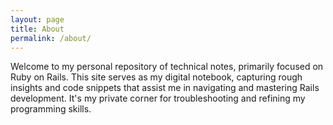 ```yaml
---
layout: page
title: About
permalink: /about/
---
```

Welcome to my personal repository of technical notes, primarily focused on Ruby on Rails. This site serves as my digital notebook, capturing rough insights and code snippets that assist me in navigating and mastering Rails development. It's my private corner for troubleshooting and refining my programming skills.
